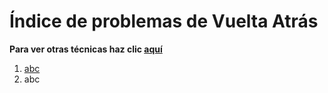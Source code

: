 # Índice de problemas de Vuelta Atrás

**Para ver otras técnicas haz clic [aquí](../README.md)**

1. [abc](../README.md)
2. abc